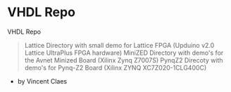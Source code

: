 # VHDL Repo
VHDL Repo
> Lattice Directory with small demo for Lattice FPGA (Upduino v2.0 Lattice UltraPlus FPGA hardware)
> MiniZED Directory with demo's for the Avnet Minized Board (Xilinx Zynq Z7007S)
> PynqZ2 Direcoty with demo's for Pynq-Z2 Board (Xilinx ZYNQ XC7Z020-1CLG400C)

- by Vincent Claes
